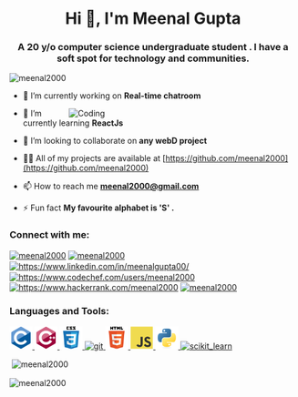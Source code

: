 <h1 align="center">Hi 👋, I'm Meenal Gupta</h1>
<h3 align="center">A 20 y/o computer science undergraduate student . I have a soft spot for technology and communities.</h3>

<p align="left"> <img src="https://komarev.com/ghpvc/?username=meenal2000&label=Profile%20views&color=0e75b6&style=flat" alt="meenal2000" /> </p>

- 🔭 I’m currently working on **Real-time chatroom**
<img align="right" alt="Coding" width="400" src="https://cdn.dribbble.com/users/2646423/screenshots/5507196/computer.gif">

- 🌱 I’m currently learning **ReactJs**

- 👯 I’m looking to collaborate on **any webD project**

- 👨‍💻 All of my projects are available at [https://github.com/meenal2000](https://github.com/meenal2000)

- 📫 How to reach me **meenal2000@gmail.com**

- ⚡ Fun fact **My favourite alphabet is 'S' .**

<h3 align="left">Connect with me:</h3>
<p align="left">
<a href="https://dev.to/meenal2000" target="blank"><img align="center" src="https://cdn.jsdelivr.net/npm/simple-icons@3.0.1/icons/dev-dot-to.svg" alt="meenal2000" height="30" width="40" /></a>
<a href="https://twitter.com/meenal2000" target="blank"><img align="center" src="https://raw.githubusercontent.com/rahuldkjain/github-profile-readme-generator/master/src/images/icons/Social/twitter.svg" alt="meenal2000" height="30" width="40" /></a>
<a href="https://linkedin.com/in/https://www.linkedin.com/in/meenalgupta00/" target="blank"><img align="center" src="https://raw.githubusercontent.com/rahuldkjain/github-profile-readme-generator/master/src/images/icons/Social/linked-in-alt.svg" alt="https://www.linkedin.com/in/meenalgupta00/" height="30" width="40" /></a>
<a href="https://www.codechef.com/users/https://www.codechef.com/users/meenal2000" target="blank"><img align="center" src="https://cdn.jsdelivr.net/npm/simple-icons@3.1.0/icons/codechef.svg" alt="https://www.codechef.com/users/meenal2000" height="30" width="40" /></a>
<a href="https://www.hackerrank.com/https://www.hackerrank.com/meenal2000" target="blank"><img align="center" src="https://raw.githubusercontent.com/rahuldkjain/github-profile-readme-generator/master/src/images/icons/Social/hackerrank.svg" alt="https://www.hackerrank.com/meenal2000" height="30" width="40" /></a>
<a href="https://codeforces.com/profile/meenal2000" target="blank"><img align="center" src="https://cdn.jsdelivr.net/npm/simple-icons@3.0.1/icons/codeforces.svg" alt="meenal2000" height="30" width="40" /></a>
</p>

<h3 align="left">Languages and Tools:</h3>
<p align="left"> <a href="https://www.cprogramming.com/" target="_blank"> <img src="https://raw.githubusercontent.com/devicons/devicon/master/icons/c/c-original.svg" alt="c" width="40" height="40"/> </a> <a href="https://www.w3schools.com/cpp/" target="_blank"> <img src="https://raw.githubusercontent.com/devicons/devicon/master/icons/cplusplus/cplusplus-original.svg" alt="cplusplus" width="40" height="40"/> </a> <a href="https://www.w3schools.com/css/" target="_blank"> <img src="https://raw.githubusercontent.com/devicons/devicon/master/icons/css3/css3-original-wordmark.svg" alt="css3" width="40" height="40"/> </a> <a href="https://git-scm.com/" target="_blank"> <img src="https://www.vectorlogo.zone/logos/git-scm/git-scm-icon.svg" alt="git" width="40" height="40"/> </a> <a href="https://www.w3.org/html/" target="_blank"> <img src="https://raw.githubusercontent.com/devicons/devicon/master/icons/html5/html5-original-wordmark.svg" alt="html5" width="40" height="40"/> </a> <a href="https://developer.mozilla.org/en-US/docs/Web/JavaScript" target="_blank"> <img src="https://raw.githubusercontent.com/devicons/devicon/master/icons/javascript/javascript-original.svg" alt="javascript" width="40" height="40"/> </a> <a href="https://www.python.org" target="_blank"> <img src="https://raw.githubusercontent.com/devicons/devicon/master/icons/python/python-original.svg" alt="python" width="40" height="40"/> </a> <a href="https://scikit-learn.org/" target="_blank"> <img src="https://upload.wikimedia.org/wikipedia/commons/0/05/Scikit_learn_logo_small.svg" alt="scikit_learn" width="40" height="40"/> </a> </p>

<p>&nbsp;<img align="center" src="https://github-readme-stats.vercel.app/api?username=meenal2000&show_icons=true&locale=en" alt="meenal2000" /></p>

<p><img align="center" src="https://github-readme-streak-stats.herokuapp.com/?user=meenal2000&" alt="meenal2000" /></p>


